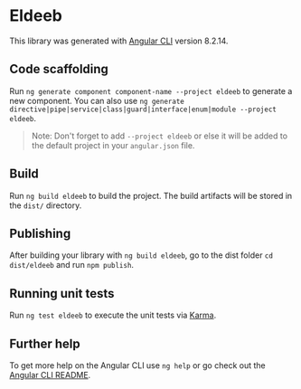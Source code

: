 # Eldeeb

This library was generated with [Angular CLI](https://github.com/angular/angular-cli) version 8.2.14.

## Code scaffolding

Run `ng generate component component-name --project eldeeb` to generate a new component. You can also use `ng generate directive|pipe|service|class|guard|interface|enum|module --project eldeeb`.

> Note: Don't forget to add `--project eldeeb` or else it will be added to the default project in your `angular.json` file.

## Build

Run `ng build eldeeb` to build the project. The build artifacts will be stored in the `dist/` directory.

## Publishing

After building your library with `ng build eldeeb`, go to the dist folder `cd dist/eldeeb` and run `npm publish`.

## Running unit tests

Run `ng test eldeeb` to execute the unit tests via [Karma](https://karma-runner.github.io).

## Further help

To get more help on the Angular CLI use `ng help` or go check out the [Angular CLI README](https://github.com/angular/angular-cli/blob/master/README.md).
